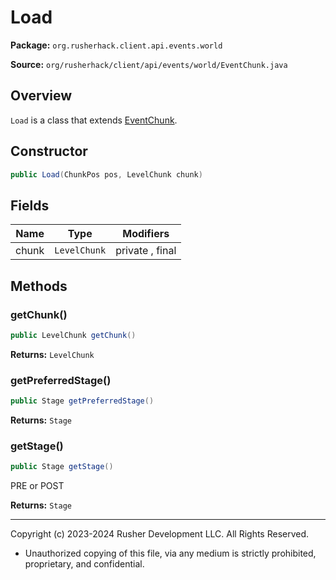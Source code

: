 # Load

**Package:** `org.rusherhack.client.api.events.world`

**Source:** `org/rusherhack/client/api/events/world/EventChunk.java`

## Overview

`Load` is a class that extends [EventChunk](EventChunk.md).

## Constructor

```java
public Load(ChunkPos pos, LevelChunk chunk)
```

## Fields

| Name | Type | Modifiers |
|------|------|----------|
| chunk | `LevelChunk` | private , final |


## Methods

### getChunk()

```java
public LevelChunk getChunk()
```

**Returns:** `LevelChunk`

### getPreferredStage()

```java
public Stage getPreferredStage()
```

**Returns:** `Stage`

### getStage()

```java
public Stage getStage()
```

PRE or POST

**Returns:** `Stage`

---

Copyright (c) 2023-2024 Rusher Development LLC. All Rights Reserved.
* Unauthorized copying of this file, via any medium is strictly prohibited, proprietary, and confidential.
